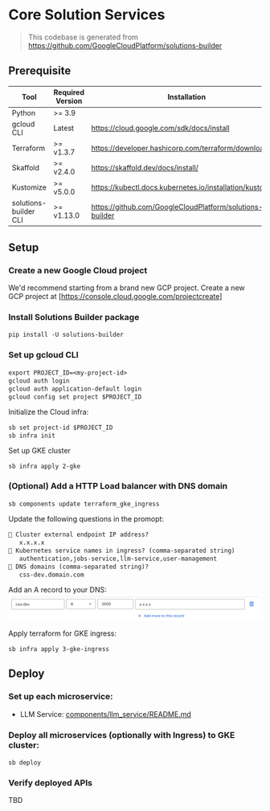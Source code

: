# Core Solution Services

> This codebase is generated from https://github.com/GoogleCloudPlatform/solutions-builder

## Prerequisite

| Tool | Required Version | Installation |
|---|---|---|
| Python                 | &gt;= 3.9     | |
| gcloud CLI             | Latest        | https://cloud.google.com/sdk/docs/install |
| Terraform              | &gt;= v1.3.7  | https://developer.hashicorp.com/terraform/downloads |
| Skaffold               | &gt;= v2.4.0  | https://skaffold.dev/docs/install/ |
| Kustomize              | &gt;= v5.0.0  | https://kubectl.docs.kubernetes.io/installation/kustomize/ |
| solutions-builder CLI | &gt;= v1.13.0 | https://github.com/GoogleCloudPlatform/solutions-builder |

## Setup

### Create a new Google Cloud project

We'd recommend starting from a brand new GCP project. Create a new GCP project at [https://console.cloud.google.com/projectcreate]

### Install Solutions Builder package
```
pip install -U solutions-builder
```

### Set up gcloud CLI
```
export PROJECT_ID=<my-project-id>
gcloud auth login
gcloud auth application-default login
gcloud config set project $PROJECT_ID
```

Initialize the Cloud infra:
```
sb set project-id $PROJECT_ID
sb infra init
```

Set up GKE cluster

```
sb infra apply 2-gke
```

### (Optional) Add a HTTP Load balancer with DNS domain
```
sb components update terraform_gke_ingress
```

Update the following questions in the promopt:
```
🎤 Cluster external endpoint IP address?
   x.x.x.x
🎤 Kubernetes service names in ingress? (comma-separated string)
   authentication,jobs-service,llm-service,user-management
🎤 DNS domains (comma-separated string)?
   css-dev.domain.com
```

Add an A record to your DNS:
![Alt text](.github/assets/dns_a_record.png)

Apply terraform for GKE ingress:
```
sb infra apply 3-gke-ingress
```

## Deploy

### Set up each microservice:
- LLM Service: [components/llm_service/README.md](./components/llm_service/README.md)

### Deploy all microservices (optionally with Ingress) to GKE cluster:
```
sb deploy
```

### Verify deployed APIs

TBD
